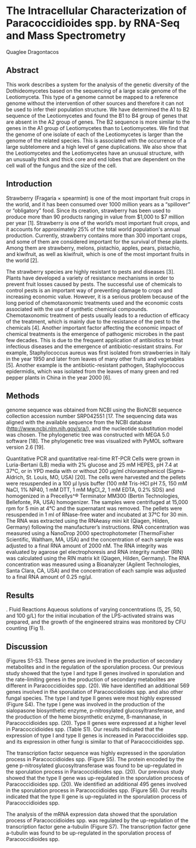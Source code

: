 # The Intracellular Characterization of Paracoccidioides spp. by RNA-Seq and Mass Spectrometry
Quaglee Dragontacos


## Abstract
This work describes a system for the analysis of the genetic diversity of the Dothideomycetes based on the sequencing of a large scale genome of the Leotiomyceta. This type of a genome cannot be mapped to a reference genome without the intervention of other sources and therefore it can not be used to infer their population structure. We have determined the A1 to B2 sequence of the Leotiomycetes and found the B1 to B4 group of genes that are absent in the A2 group of genes. The B2 sequence is more similar to the genes in the A1 group of Leotiomycetes than to Leotiomycetes. We find that the genome of one isolate of each of the Leotiomycetes is larger than the genome of the related species. This is associated with the occurrence of a large subtelomere and a high level of gene duplications. We also show that the Leotiomycetes and the Leotiomycetes have an unusual structure, with an unusually thick and thick core and end lobes that are dependent on the cell wall of the fungus and the size of the cell.


## Introduction
Strawberry (Fragaria × spearmint) is one of the most important fruit crops in the world, and it has been consumed over 1000 million years as a “spillover” or “obligatory” food. Since its creation, strawberry has been used to produce more than 90 products ranging in value from $1,000 to $7 million per year [1]. Strawberry is one of the world’s most important fruit crops, and it accounts for approximately 25% of the total world population's annual production. Currently, strawberry contains more than 300 important crops, and some of them are considered important for the survival of these plants. Among them are strawberry, melons, pistachio, apples, pears, pistachio, and kiwifruit, as well as kiwifruit, which is one of the most important fruits in the world [2].

The strawberry species are highly resistant to pests and diseases [3]. Plants have developed a variety of resistance mechanisms in order to prevent fruit losses caused by pests. The successful use of chemicals to control pests is an important way of preventing damage to crops and increasing economic value. However, it is a serious problem because of the long period of chemotaxonomic treatments used and the economic costs associated with the use of synthetic chemical compounds. Chemotaxonomic treatment of pests usually leads to a reduction of efficacy of the treatment, which is mainly due to the resistance of the pest to the chemicals [4]. Another important factor affecting the economic impact of chemical treatments is the emergence of pathogenic microbes in the past few decades. This is due to the frequent application of antibiotics to treat infectious diseases and the emergence of antibiotic-resistant strains. For example, Staphylococcus aureus was first isolated from strawberries in Italy in the year 1950 and later from leaves of many other fruits and vegetables [5]. Another example is the antibiotic-resistant pathogen, Staphylococcus epidermidis, which was isolated from the leaves of many green and red pepper plants in China in the year 2000 [6].


## Methods
genome sequence was obtained from NCBI using the BioNCBI sequence collection accession number SRP042551 [17. The sequencing data was aligned with the available sequence from the NCBI database (http://www.ncbi.nlm.nih.gov/sra/), and the nucleotide substitution model was chosen. The phylogenetic tree was constructed with MEGA 5.0 software [18]. The phylogenetic tree was visualized with PyMOL software version 2.6 [19].

Quantitative PCR and quantitative real-time RT-PCR
Cells were grown in Luria-Bertani (LB) media with 2% glucose and 25 mM HEPES, pH 7.4 at 37°C, or in YPD media with or without 200 µg/ml chloramphenicol (Sigma-Aldrich, St. Louis, MO, USA) [20]. The cells were harvested and the pellets were resuspended in a 100 µl lysis buffer (100 mM Tris-HCl pH 7.5, 150 mM NaCl, 1% NP40, 1 mM DTT, 1 mM MgCl_2, 1 mM EDTA, 0.2% SDS) and homogenized in a Precellys^® Terminator MM300 (Bertin Technologies, Bellefonte, PA, USA) homogenizer. The samples were centrifuged at 15,000 rpm for 5 min at 4°C and the supernatant was removed. The pellets were resuspended in 1 ml of RNase-free water and incubated at 37°C for 30 min. The RNA was extracted using the RNAeasy mini kit (Qiagen, Hilden, Germany) following the manufacturer’s instructions. RNA concentration was measured using a NanoDrop 2000 spectrophotometer (ThermoFisher Scientific, Waltham, MA, USA) and the concentration of each sample was adjusted to a final RNA amount of 2000 nM. The RNA integrity was evaluated by agarose gel electrophoresis and RNA integrity number (RIN) was calculated using the RIN matrix kit (Qiagen, Hilden, Germany). The RNA concentration was measured using a Bioanalyzer (Agilent Technologies, Santa Clara, CA, USA) and the concentration of each sample was adjusted to a final RNA amount of 0.25 ng/µl.


## Results
. Fluid Reactions
Aqueous solutions of varying concentrations (5, 25, 50, and 100 g/L) for the initial incubation of the LPS-activated strains was prepared, and the growth of the engineered strains was monitored by CFU counting (Fig 1).


## Discussion
(Figures S1-S3. These genes are involved in the production of secondary metabolites and in the regulation of the sporulation process. Our previous study showed that the type I and type II genes involved in sporulation and the rate-limiting genes in the production of secondary metabolites are different in Paracoccidioides spp. (20). We have identified an additional 569 genes involved in the sporulation of Paracoccidioides spp. and also other fungal species. The type I and type II genes were most highly expressed (Figure S4). The type I gene was involved in the production of the sialopasone biosynthetic enzyme, p-nitrosylated glucosyltransferase, and the production of the heme biosynthetic enzyme, ß-mannanase, in Paracoccidioides spp. (20). Type II genes were expressed at a higher level in Paracoccidioides spp. (Table S1). Our results indicated that the expression of type I and type II genes is increased in Paracoccidioides spp. and its expression in other fungi is similar to that of Paracoccidioides spp.

The transcription factor sequence was highly expressed in the sporulation process in Paracoccidioides spp. (Figure S5). The protein encoded by the gene p-nitrosylated glucosyltransferase was found to be up-regulated in the sporulation process in Paracoccidioides spp. (20). Our previous study showed that the type II gene was up-regulated in the sporulation process of Paracoccidioides spp. (20). We identified an additional 495 genes involved in the sporulation process in Paracoccidioides spp. (Figure S6). Our results indicated that the type II gene is up-regulated in the sporulation process of Paracoccidioides spp.

The analysis of the mRNA expression data showed that the sporulation process of Paracoccidioides spp. was regulated by the up-regulation of the transcription factor gene a-tubulin (Figure S7). The transcription factor gene a-tubulin was found to be up-regulated in the sporulation process of Paracoccidioides spp.
